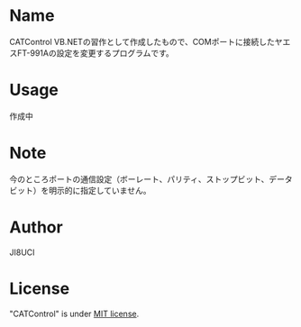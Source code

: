 # Name

CATControl
VB.NETの習作として作成したもので、COMポートに接続したヤエスFT-991Aの設定を変更するプログラムです。

# Usage

作成中

# Note

今のところポートの通信設定（ボーレート、パリティ、ストップビット、データビット）を明示的に指定していません。

# Author

JI8UCI

# License

"CATControl" is under [MIT license](https://en.wikipedia.org/wiki/MIT_License).
